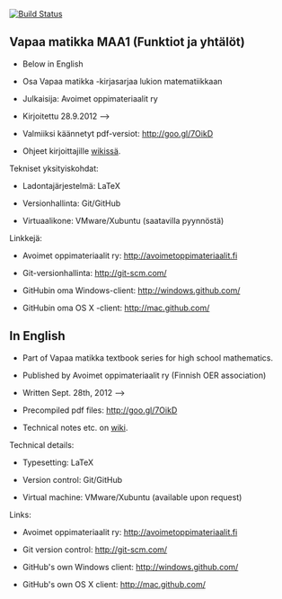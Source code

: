 [![Build Status](https://travis-ci.org/avoimet-oppimateriaalit-ry/vapaa-matikka-vol1.svg?branch=master)](https://travis-ci.org/avoimet-oppimateriaalit-ry/vapaa-matikka-vol1)

## Vapaa matikka MAA1 (Funktiot ja yhtälöt)

* Below in English

* Osa Vapaa matikka -kirjasarjaa lukion matematiikkaan

* Julkaisija: Avoimet oppimateriaalit ry

* Kirjoitettu 28.9.2012 -->

* Valmiiksi käännetyt pdf-versiot: http://goo.gl/7OikD

* Ohjeet kirjoittajille [wikissä](https://github.com/avoimet-oppimateriaalit-ry/vapaa-matikka/wiki).

Tekniset yksityiskohdat:
* Ladontajärjestelmä: LaTeX

* Versionhallinta: Git/GitHub

* Virtuaalikone: VMware/Xubuntu (saatavilla pyynnöstä)

Linkkejä:
* Avoimet oppimateriaalit ry: http://avoimetoppimateriaalit.fi

* Git-versionhallinta: http://git-scm.com/

* GitHubin oma Windows-client: http://windows.github.com/

* GitHubin oma OS X -client: http://mac.github.com/

## In English

* Part of Vapaa matikka textbook series for high school mathematics.

* Published by Avoimet oppimateriaalit ry (Finnish OER association)

* Written Sept. 28th, 2012 -->

* Precompiled pdf files: http://goo.gl/7OikD

* Technical notes etc. on [wiki](https://github.com/avoimet-oppimateriaalit-ry/vapaa-matikka/wiki).

Technical details:

* Typesetting: LaTeX

* Version control: Git/GitHub

* Virtual machine: VMware/Xubuntu (available upon request)

Links:
* Avoimet oppimateriaalit ry: http://avoimetoppimateriaalit.fi

* Git version control: http://git-scm.com/

* GitHub's own Windows client: http://windows.github.com/

* GitHub's own OS X client: http://mac.github.com/
